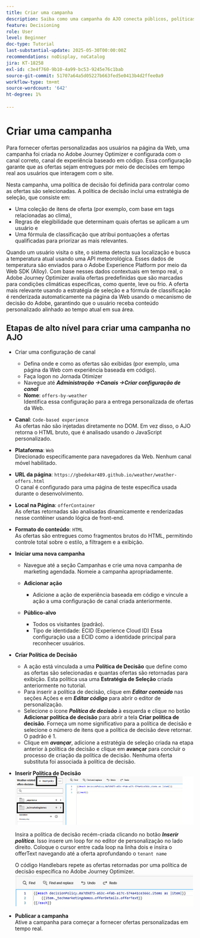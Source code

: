 ```yaml
---
title: Criar uma campanha
description: Saiba como uma campanha do AJO conecta públicos, políticas de decisão e canais para fornecer ofertas personalizadas no momento certo nos pontos de contato do cliente.
feature: Decisioning
role: User
level: Beginner
doc-type: Tutorial
last-substantial-update: 2025-05-30T00:00:00Z
recommendations: noDisplay, noCatalog
jira: KT-18258
exl-id: c3e4f760-9b10-4a99-bc53-9245e76c1bab
source-git-commit: 51707a64a5d05227b663fed5e0413b4d2ffee0a9
workflow-type: tm+mt
source-wordcount: '642'
ht-degree: 1%

---
```


# Criar uma campanha

Para fornecer ofertas personalizadas aos usuários na página da Web, uma campanha foi criada no Adobe Journey Optimizer e configurada com o canal correto, canal de experiência baseado em código. Essa configuração garante que as ofertas sejam entregues por meio de decisões em tempo real aos usuários que interagem com o site.

Nesta campanha, uma política de decisão foi definida para controlar como as ofertas são selecionadas. A política de decisão inclui uma estratégia de seleção, que consiste em:

- Uma coleção de itens de oferta (por exemplo, com base em tags relacionadas ao clima),
- Regras de elegibilidade que determinam quais ofertas se aplicam a um usuário e
- Uma fórmula de classificação que atribui pontuações a ofertas qualificadas para priorizar as mais relevantes.

Quando um usuário visita o site, o sistema detecta sua localização e busca a temperatura atual usando uma API meteorológica. Esses dados de temperatura são enviados para o Adobe Experience Platform por meio da Web SDK (Alloy). Com base nesses dados contextuais em tempo real, o Adobe Journey Optimizer avalia ofertas predefinidas que são marcadas para condições climáticas específicas, como quente, leve ou frio. A oferta mais relevante usando a estratégia de seleção e a fórmula de classificação é renderizada automaticamente na página da Web usando o mecanismo de decisão do Adobe, garantindo que o usuário receba conteúdo personalizado alinhado ao tempo atual em sua área.


## Etapas de alto nível para criar uma campanha no AJO

- Criar uma configuração de canal
   - Defina onde e como as ofertas são exibidas (por exemplo, uma página da Web com experiência baseada em código).
   - Faça logon no Jornada Otimizer
   - Navegue até _**Administração ->Canais ->Criar configuração de canal**_
   - **Nome**: `offers-by-weather`\
     Identifica essa configuração para a entrega personalizada de ofertas da Web.
- **Canal**:
  `Code-based experience`\
  As ofertas não são injetadas diretamente no DOM. Em vez disso, o AJO retorna o HTML bruto, que é analisado usando o JavaScript personalizado.
- **Plataforma**: `Web`\
  Direcionado especificamente para navegadores da Web. Nenhum canal móvel habilitado.

- **URL da página**: `https://gbedekar489.github.io/weather/weather-offers.html`\
  O canal é configurado para uma página de teste específica usada durante o desenvolvimento.
- **Local na Página**: `offerContainer`\
  As ofertas retornadas são analisadas dinamicamente e renderizadas nesse contêiner usando lógica de front-end.

- **Formato do conteúdo**: `HTML`\
  As ofertas são entregues como fragmentos brutos do HTML, permitindo controle total sobre o estilo, a filtragem e a exibição.


- **Iniciar uma nova campanha**
   - Navegue até a seção Campanhas e crie uma nova campanha de marketing agendada. Nomeie a campanha apropriadamente.
   - **Adicionar ação**
      - Adicione a ação de experiência baseada em código e vincule a ação a uma configuração de canal criada anteriormente.



   - **Público-alvo**
      - Todos os visitantes (padrão).
      - Tipo de identidade: ECID (Experience Cloud ID)
Essa configuração usa a ECID como a identidade principal para reconhecer usuários.


- **Criar Política de Decisão**
   - A ação está vinculada a uma **Política de Decisão** que define como as ofertas são selecionadas e quantas ofertas são retornadas para exibição. Esta política usa uma **Estratégia de Seleção** criada anteriormente no tutorial.
   - Para inserir a política de decisão, clique em **_Editar conteúdo_** nas seções Ações e em **_Editar código_** para abrir o editor de personalização.
   - Selecione o ícone _**Política de decisão**_ à esquerda e clique no botão **Adicionar política de decisão** para abrir a tela **Criar política de decisão**. Forneça um nome significativo para a política de decisão e selecione o número de itens que a política de decisão deve retornar. O padrão é 1.
   - Clique em **_avançar_**, adicione a estratégia de seleção criada na etapa anterior à política de decisão e clique em **avançar** para concluir o processo de criação da política de decisão. Nenhuma oferta substituta foi associada à política de decisão.



- **Inserir Política de Decisão**
  ![editor-personalização](assets/personalization-editor.png)

  Insira a política de decisão recém-criada clicando no botão _**Inserir política**_. Isso insere um loop for no editor de personalização no lado direito.
Coloque o cursor entre cada loop na linha dois e insira o offerText navegando até a oferta aprofundando o `tenant name`

  O código Handlebars repete as ofertas retornadas por uma política de decisão específica no Adobe Journey Optimizer.
  ![barra de identificadores](assets/handlebar-code.png)

- **Publicar a campanha**\
  Ative a campanha para começar a fornecer ofertas personalizadas em tempo real.
